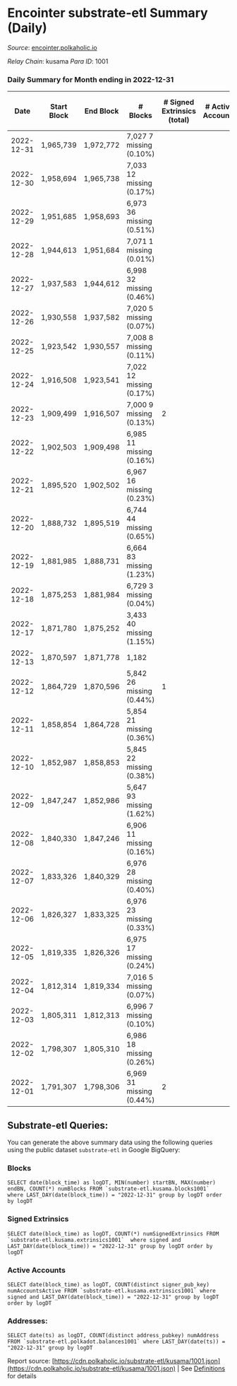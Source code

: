 # Encointer substrate-etl Summary (Daily)

_Source_: [encointer.polkaholic.io](https://encointer.polkaholic.io)

*Relay Chain*: kusama
*Para ID*: 1001



### Daily Summary for Month ending in 2022-12-31


| Date | Start Block | End Block | # Blocks | # Signed Extrinsics (total) | # Active Accounts | # Passive | # New | # Addresses with Balances | # Events | # Transfers | # XCM Transfers In | # XCM Transfers Out |
| ---- | ----------- | --------- | -------- | --------------------------- | ----------------- | --------- | ----- | ------------------------- | -------- | ----------- | ------------------ | ------------------- |
| 2022-12-31 | 1,965,739 | 1,972,772 | 7,027 7 missing (0.10%) |  |  |  |  | 863 | 14,057 |   |   |   |
| 2022-12-30 | 1,958,694 | 1,965,738 | 7,033 12 missing (0.17%) |  |  |  |  | 863 | 14,066 |   |   |   |
| 2022-12-29 | 1,951,685 | 1,958,693 | 6,973 36 missing (0.51%) |  |  |  |  | 863 | 13,947 |   |   |   |
| 2022-12-28 | 1,944,613 | 1,951,684 | 7,071 1 missing (0.01%) |  |  |  |  | 862 | 14,145 |   |   |   |
| 2022-12-27 | 1,937,583 | 1,944,612 | 6,998 32 missing (0.46%) |  |  |  |  | 862 | 13,999 |   |   |   |
| 2022-12-26 | 1,930,558 | 1,937,582 | 7,020 5 missing (0.07%) |  |  |  |  | 862 | 14,040 |   |   |   |
| 2022-12-25 | 1,923,542 | 1,930,557 | 7,008 8 missing (0.11%) |  |  |  |  | 862 | 14,016 |   |   |   |
| 2022-12-24 | 1,916,508 | 1,923,541 | 7,022 12 missing (0.17%) |  |  |  |  | 859 | 14,044 |   |   |   |
| 2022-12-23 | 1,909,499 | 1,916,507 | 7,000 9 missing (0.13%) | 2 |  |  |  | 859 | 14,008 | 1 ($12.61) |   |   |
| 2022-12-22 | 1,902,503 | 1,909,498 | 6,985 11 missing (0.16%) |  |  |  |  | 858 | 13,974 |   |   |   |
| 2022-12-21 | 1,895,520 | 1,902,502 | 6,967 16 missing (0.23%) |  |  |  |  | 858 | 13,940 |   |   |   |
| 2022-12-20 | 1,888,732 | 1,895,519 | 6,744 44 missing (0.65%) |  |  |  |  | 858 | 13,488 |   |   |   |
| 2022-12-19 | 1,881,985 | 1,888,731 | 6,664 83 missing (1.23%) |  |  |  |  | 855 | 13,329 |   |   |   |
| 2022-12-18 | 1,875,253 | 1,881,984 | 6,729 3 missing (0.04%) |  |  |  |  | 853 | 13,461 |   |   |   |
| 2022-12-17 | 1,871,780 | 1,875,252 | 3,433 40 missing (1.15%) |  |  |  |  | 852 | 6,866 |   |   |   |
| 2022-12-13 | 1,870,597 | 1,871,778 | 1,182  |  |  |  |  | 846 | 2,364 |   |   |   |
| 2022-12-12 | 1,864,729 | 1,870,596 | 5,842 26 missing (0.44%) | 1 |  |  |  | 846 | 11,698 |   | 2 ($5.74) | 1 ($4.60) |
| 2022-12-11 | 1,858,854 | 1,864,728 | 5,854 21 missing (0.36%) |  |  |  |  |  | 11,711 |   |   |   |
| 2022-12-10 | 1,852,987 | 1,858,853 | 5,845 22 missing (0.38%) |  |  |  |  | 843 | 11,693 |   |   |   |
| 2022-12-09 | 1,847,247 | 1,852,986 | 5,647 93 missing (1.62%) |  |  |  |  |  | 11,295 |   |   |   |
| 2022-12-08 | 1,840,330 | 1,847,246 | 6,906 11 missing (0.16%) |  |  |  |  | 842 | 13,815 |   |   |   |
| 2022-12-07 | 1,833,326 | 1,840,329 | 6,976 28 missing (0.40%) |  |  |  |  | 840 | 13,952 |   |   |   |
| 2022-12-06 | 1,826,327 | 1,833,325 | 6,976 23 missing (0.33%) |  |  |  |  | 837 | 13,952 |   |   |   |
| 2022-12-05 | 1,819,335 | 1,826,326 | 6,975 17 missing (0.24%) |  |  |  |  | 835 | 13,950 |   |   |   |
| 2022-12-04 | 1,812,314 | 1,819,334 | 7,016 5 missing (0.07%) |  |  |  |  | 832 | 14,035 |   |   |   |
| 2022-12-03 | 1,805,311 | 1,812,313 | 6,996 7 missing (0.10%) |  |  |  |  | 832 | 13,992 |   |   |   |
| 2022-12-02 | 1,798,307 | 1,805,310 | 6,986 18 missing (0.26%) |  |  |  |  | 831 | 13,972 |   |   |   |
| 2022-12-01 | 1,791,307 | 1,798,306 | 6,969 31 missing (0.44%) | 2 |  |  |  | 829 | 13,948 |   |   | 1 ($3.03) |

## Substrate-etl Queries:
You can generate the above summary data using the following queries using the public dataset `substrate-etl` in Google BigQuery:


### Blocks
```
SELECT date(block_time) as logDT, MIN(number) startBN, MAX(number) endBN, COUNT(*) numBlocks FROM `substrate-etl.kusama.blocks1001`  where LAST_DAY(date(block_time)) = "2022-12-31" group by logDT order by logDT
```


### Signed Extrinsics
```
SELECT date(block_time) as logDT, COUNT(*) numSignedExtrinsics FROM `substrate-etl.kusama.extrinsics1001`  where signed and LAST_DAY(date(block_time)) = "2022-12-31" group by logDT order by logDT
```


### Active Accounts
```
SELECT date(block_time) as logDT, COUNT(distinct signer_pub_key) numAccountsActive FROM `substrate-etl.kusama.extrinsics1001` where signed and LAST_DAY(date(block_time)) = "2022-12-31" group by logDT order by logDT
```


### Addresses:
```
SELECT date(ts) as logDT, COUNT(distinct address_pubkey) numAddress FROM `substrate-etl.polkadot.balances1001` where LAST_DAY(date(ts)) = "2022-12-31" group by logDT
```



Report source: [https://cdn.polkaholic.io/substrate-etl/kusama/1001.json](https://cdn.polkaholic.io/substrate-etl/kusama/1001.json) | See [Definitions](/DEFINITIONS.md) for details
